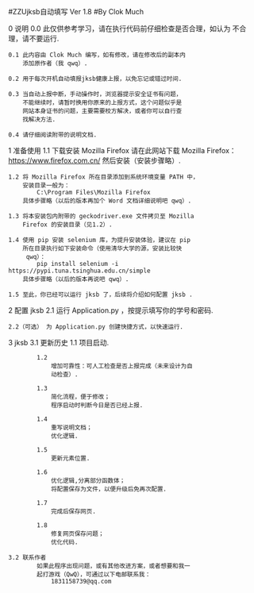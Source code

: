 #ZZUjksb自动填写 Ver 1.8
#By Clok Much

0 说明
    0.0 此仅供参考学习，请在执行代码前仔细检查是否合理，如认为
        不合理，请不要运行.

    0.1 此内容由 Clok Much 编写，如有修改，请在修改后的副本内
        添加原作者（我 qwq）.

    0.2 用于每次开机自动填报jksb健康上报，以免忘记或错过时间.

    0.3 当自动上报中断，手动操作时，浏览器提示安全证书有问题，
        不能继续时，请暂时换用你原来的上报方式，这个问题似乎是
        网站本身证书的问题，主要需要校方解决，或者你可以自行查
        找解决方法.

    0.4 请仔细阅读附带的说明文档.


1 准备使用
    1.1 下载安装 Mozilla Firefox
            请在此网站下载 Mozilla Firefox：
                https://www.firefox.com.cn/
            然后安装（安装步骤略）.
    
    1.2 将 Mozilla Firefox 所在目录添加到系统环境变量 PATH 中，
        安装目录一般为：
            C:\Program Files\Mozilla Firefox
        具体步骤略（以后的版本再加个 Word 文档详细说明吧 qwq）.

    1.3 将本安装包内附带的 geckodriver.exe 文件拷贝至 Mozilla 
        Firefox 的安装目录（见1.2）.

    1.4 使用 pip 安装 selenium 库，为提升安装体验，建议在 pip 
        所在目录执行如下安装命令（使用清华大学的源，安装比较快
         qwq）：
            pip install selenium -i https://pypi.tuna.tsinghua.edu.cn/simple
        具体步骤略（以后的版本再说吧 qwq）.

    1.5 至此，你已经可以运行 jksb 了，后续将介绍如何配置 jksb .

2 配置 jksb
    2.1 运行 Application.py ，按提示填写你的学号和密码.

    2.2（可选） 为 Application.py 创建快捷方式，以快速运行.

3 jksb
    3.1 更新历史
            1.1
                项目启动.

            1.2
                增加可靠性：可人工检查是否上报完成（未来设计为自
                动检查）.

            1.3
                简化流程，便于修改；
                程序启动时判断今日是否已经上报.

            1.4
                重写说明文档；
                优化逻辑.
                
            1.5
                更新元素位置.

            1.6
                优化逻辑,分离部分函数体；
                将配置保存为文件，以便升级后免再次配置.

            1.7
                完成后保存网页.

            1.8
                修复网页保存问题；
                优化代码.

    3.2 联系作者
            如果此程序出现问题，或有其他改进方案，或者想要和我一
            起打游戏（QwQ），可通过以下电邮联系我：
                1831158739@qq.com
